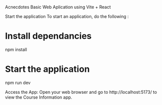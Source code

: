 Acnecdotes 
Basic Web Aplication using Vite + React

Start the application
To start an application, do the following :

# Install dependancies
npm install
# Start the application
npm run dev

Access the App:
Open your web browser and go to http://localhost:5173/ to view the Course Information app.